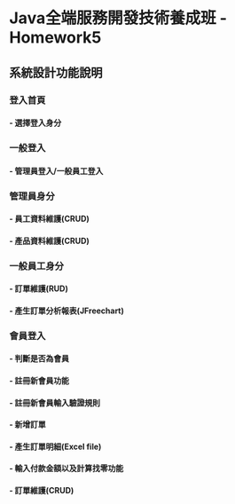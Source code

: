 # Java全端服務開發技術養成班 - Homework5
## 系統設計功能說明
### 登入首頁
#### - 選擇登入身分

### 一般登入
#### - 管理員登入/一般員工登入

### 管理員身分
#### - 員工資料維護(CRUD)
#### - 產品資料維護(CRUD)

### 一般員工身分
#### - 訂單維護(RUD)
#### - 產生訂單分析報表(JFreechart)

### 會員登入
#### - 判斷是否為會員
#### - 註冊新會員功能
#### - 註冊新會員輸入驗證規則
#### - 新增訂單
#### - 產生訂單明細(Excel file)
#### - 輸入付款金額以及計算找零功能
#### - 訂單維護(CRUD)